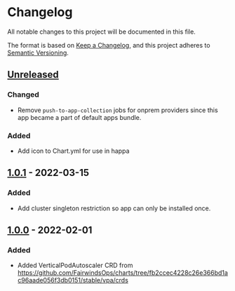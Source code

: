 # Changelog

All notable changes to this project will be documented in this file.

The format is based on [Keep a Changelog](https://keepachangelog.com/en/1.0.0/),
and this project adheres to [Semantic Versioning](https://semver.org/spec/v2.0.0.html).

## [Unreleased]

### Changed

- Remove `push-to-app-collection` jobs for onprem providers since this app became a part of default apps bundle.

### Added

- Add icon to Chart.yml for use in happa

## [1.0.1] - 2022-03-15

### Added

- Add cluster singleton restriction so app can only be installed once.

## [1.0.0] - 2022-02-01

### Added

- Added VerticalPodAutoscaler CRD from https://github.com/FairwindsOps/charts/tree/fb2ccec4228c26e366bd1ac96aade056f3db0151/stable/vpa/crds

[Unreleased]: https://github.com/giantswarm/vertical-pod-autoscaler-crd/compare/v1.0.1...HEAD
[1.0.1]: https://github.com/giantswarm/vertical-pod-autoscaler-crd/compare/v1.0.0...v1.0.1
[1.0.0]: https://github.com/giantswarm/vertical-pod-autoscaler-crd/releases/tag/v1.0.0
